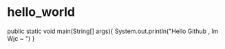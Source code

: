 # hello_world
public static void main(String[] args){
  System.out.println("Hello Github , Im Wjc ~ ")
}

